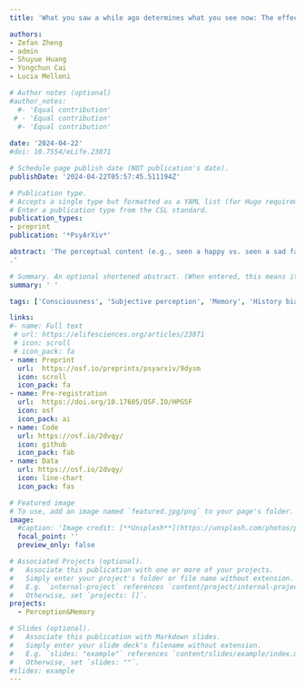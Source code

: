 ```yaml
---
title: 'What you saw a while ago determines what you see now: The effect and temporal dynamics of awareness priming on implicit behavior'

authors:
- Zefan Zheng
- admin
- Shuyue Huang
- Yongchun Cai
- Lucia Melloni

# Author notes (optional)
#author_notes:
  #- 'Equal contribution'
 # - 'Equal contribution'
  #- 'Equal contribution'
  
date: '2024-04-22'
#doi: 10.7554/eLife.23871

# Schedule page publish date (NOT publication's date).
publishDate: '2024-04-22T05:57:45.511194Z'

# Publication type.
# Accepts a single type but formatted as a YAML list (for Hugo requirements).
# Enter a publication type from the CSL standard.
publication_types:
- preprint
publication: '*PsyArXiv*'

abstract: 'The perceptual content (e.g., seen a happy vs. seen a sad face) and also subjective visibility (e.g., whether the stimulus is visible or not) of a given (liminal) stimulus is influenced by the history of previously consciously experienced stimuli. This effect on subjective visibility, termed awareness priming, suggests that findings from a large body of literature on unconscious processing might be confounded by conscious awareness. However, those literatures on unconscious processing used implicit behavioral measures of unconscious processing. The challenge is only valid if previous visible stimuli (not just physically salient) also affect implicit behavior, e.g., response priming. Here, we used Continuous Flash Suppression (CFS) to probe the limits and temporal dynamics of awareness priming effect. We showed that prior conscious exposure to two Chinese words increases both visibility and discrimination accuracy, and also improves the response priming of words presented just at the visibility threshold. A correlation analysis revealed that this effect is only driven by the high visibility of the previous stimuli but not high physical saliency. Our results strongly validated the challenge from awareness priming to the literature on unconscious processing. Moreover, we found a different temporal dynamic for how previous visible exposure to a word affects current perception: previous short-term exposure (1-10 back trials) to a visible word only enhances discrimination accuracy of the same word in the current trial, whereas long-term exposure (10-30 back trials) exclusively elevates visibility. This novel finding suggests that areas higher in the processing hierarchy, with larger temporal receptive field, contribute to consciousness, while areas lower in the cortical hierarchy contribute to objective discrimination.
.'

# Summary. An optional shortened abstract. (When entered, this means it won't be displayed on the front page)
summary: ' '

tags: ['Consciousness', 'Subjective perception', 'Memory', 'History biases']

links:
#- name: Full text
 # url: https://elifesciences.org/articles/23871
 # icon: scroll
 # icon_pack: fa
- name: Preprint
  url:  https://osf.io/preprints/psyarxiv/9dysm
  icon: scroll
  icon_pack: fa
- name: Pre-registration
  url:  https://doi.org/10.17605/OSF.IO/HPG5F
  icon: osf
  icon_pack: ai
- name: Code
  url: https://osf.io/2dvqy/
  icon: github
  icon_pack: fab
- name: Data
  url: https://osf.io/2dvqy/
  icon: line-chart
  icon_pack: fas

# Featured image
# To use, add an image named `featured.jpg/png` to your page's folder.
image:
  #caption: 'Image credit: [**Unsplash**](https://unsplash.com/photos/pLCdAaMFLTE)'
  focal_point: ''
  preview_only: false

# Associated Projects (optional).
#   Associate this publication with one or more of your projects.
#   Simply enter your project's folder or file name without extension.
#   E.g. `internal-project` references `content/project/internal-project/index.md`.
#   Otherwise, set `projects: []`.
projects:
  - Perception&Memory

# Slides (optional).
#   Associate this publication with Markdown slides.
#   Simply enter your slide deck's filename without extension.
#   E.g. `slides: "example"` references `content/slides/example/index.md`.
#   Otherwise, set `slides: ""`.
#slides: example
---
```

